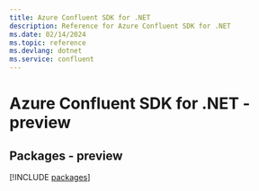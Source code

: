 ```yaml
---
title: Azure Confluent SDK for .NET
description: Reference for Azure Confluent SDK for .NET
ms.date: 02/14/2024
ms.topic: reference
ms.devlang: dotnet
ms.service: confluent
---
```

# Azure Confluent SDK for .NET - preview
## Packages - preview
[!INCLUDE [packages](confluent-index.md)]